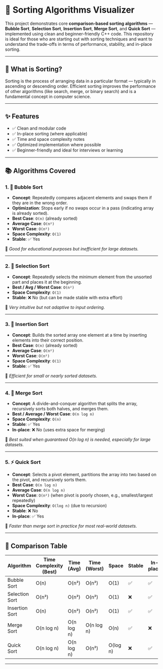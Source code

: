 # 🔢 Sorting Algorithms Visualizer

This project demonstrates core **comparison-based sorting algorithms** — **Bubble Sort**, **Selection Sort**, **Insertion Sort**, **Merge Sort**, and **Quick Sort** — implemented using clean and beginner-friendly C++ code. This repository is ideal for those who are starting out with sorting techniques and want to understand the trade-offs in terms of performance, stability, and in-place sorting.

---

## 📘 What is Sorting?

Sorting is the process of arranging data in a particular format — typically in ascending or descending order. Efficient sorting improves the performance of other algorithms (like search, merge, or binary search) and is a fundamental concept in computer science.

---

## ✨ Features

- ✅ Clean and modular code
- ✅ In-place sorting (where applicable)
- ✅ Time and space complexity notes
- ✅ Optimized implementation where possible
- ✅ Beginner-friendly and ideal for interviews or learning

---

## 📚 Algorithms Covered

### 1. 🔁 Bubble Sort

- **Concept**: Repeatedly compares adjacent elements and swaps them if they are in the wrong order.
- **Optimization**: Stops early if no swaps occur in a pass (indicating array is already sorted).
- **Best Case**: `O(n)` (already sorted)
- **Average Case**: `O(n²)`
- **Worst Case**: `O(n²)`
- **Space Complexity**: `O(1)`
- **Stable**: ✅ Yes

📌 *Good for educational purposes but inefficient for large datasets.*

---

### 2. 📌 Selection Sort

- **Concept**: Repeatedly selects the minimum element from the unsorted part and places it at the beginning.
- **Best / Avg / Worst Case**: `O(n²)`
- **Space Complexity**: `O(1)`
- **Stable**: ❌ No (but can be made stable with extra effort)

📌 *Very intuitive but not adaptive to input ordering.*

---

### 3. 🧩 Insertion Sort

- **Concept**: Builds the sorted array one element at a time by inserting elements into their correct position.
- **Best Case**: `O(n)` (already sorted)
- **Average Case**: `O(n²)`
- **Worst Case**: `O(n²)`
- **Space Complexity**: `O(1)`
- **Stable**: ✅ Yes

📌 *Efficient for small or nearly sorted datasets.*

---

### 4. 🧬 Merge Sort

- **Concept**: A divide-and-conquer algorithm that splits the array, recursively sorts both halves, and merges them.
- **Best / Average / Worst Case**: `O(n log n)`
- **Space Complexity**: `O(n)`
- **Stable**: ✅ Yes
- **In-place**: ❌ No (uses extra space for merging)

📌 *Best suited when guaranteed O(n log n) is needed, especially for large datasets.*

---

### 5. ⚡ Quick Sort

- **Concept**: Selects a pivot element, partitions the array into two based on the pivot, and recursively sorts them.
- **Best Case**: `O(n log n)`
- **Average Case**: `O(n log n)`
- **Worst Case**: `O(n²)` (when pivot is poorly chosen, e.g., smallest/largest repeatedly)
- **Space Complexity**: `O(log n)` (due to recursion)
- **Stable**: ❌ No
- **In-place**: ✅ Yes

📌 *Faster than merge sort in practice for most real-world datasets.*

---

## 🔬 Comparison Table

| Algorithm       | Time Complexity (Best) | Time (Avg) | Time (Worst) | Space | Stable | In-place |
|----------------|------------------------|------------|--------------|--------|--------|----------|
| Bubble Sort     | O(n)                  | O(n²)      | O(n²)        | O(1)   | ✅     | ✅       |
| Selection Sort  | O(n²)                 | O(n²)      | O(n²)        | O(1)   | ❌     | ✅       |
| Insertion Sort  | O(n)                  | O(n²)      | O(n²)        | O(1)   | ✅     | ✅       |
| Merge Sort      | O(n log n)            | O(n log n) | O(n log n)   | O(n)   | ✅     | ❌       |
| Quick Sort      | O(n log n)            | O(n log n) | O(n²)        | O(log n)| ❌     | ✅       |

---
